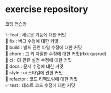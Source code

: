# exercise repository
코딩 연습장

✨ feat : 새로운 기능에 대한 커밋  
🐛 fix : 버그 수정에 대한 커밋  
👷 build : 빌드 관련 파일 수정에 대한 커밋  
🔨 chore : 그 외 자잘한 수정에 대한 커밋(rlxk qusrud)  
💚 ci : CI 관련 설정 수정에 대한 커밋   
📝 docs : 문서 수정에 대한 커밋  
💄 style : ui 스타일에 관한 커밋  
🎨 refactor : 코드 리팩토링에 대한 커밋   
✅ test : 테스트 코드 수정에 대한 커밋  
